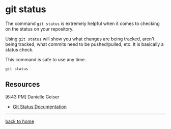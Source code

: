 # git status

The command `git status` is extremely helpful when it comes to checking on the status on your repository. 

Using `git status` will show you what changes are being tracked, aren't being tracked, what commits need to be pushed/pulled, etc. It is basically a status check. 

This command is safe to use any time. 

```
git status
```

## Resources

[6:43 PM] Danielle Geiser

- [Git Status Documentation](https://git-scm/docs/git-status.com)

---

[back to home](../README.md)